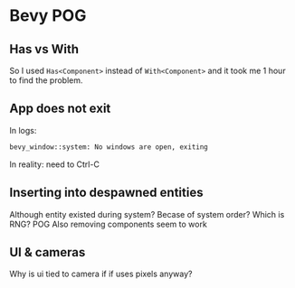 # Bevy POG

## Has vs With

So I used `Has<Component>` instead of `With<Component>` and it took me 1 hour to find the problem.

## App does not exit

In logs:

```txt
bevy_window::system: No windows are open, exiting
```

In reality: need to Ctrl-C

## Inserting into despawned entities

Although entity existed during system? Becase of system order? Which is RNG? POG
Also removing components seem to work

## UI & cameras

Why is ui tied to camera if if uses pixels anyway?